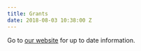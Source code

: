 ```yaml
---
title: Grants
date: 2018-08-03 10:38:00 Z
---
```


Go to [our website](www.pctzgrants.wordpress.com) for up to date information.